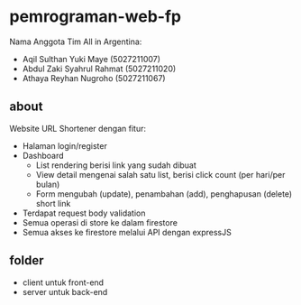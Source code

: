 # pemrograman-web-fp
Nama Anggota Tim All in Argentina:
- Aqil Sulthan Yuki Maye (5027211007)
- Abdul Zaki Syahrul Rahmat (5027211020)
- Athaya Reyhan Nugroho (5027211067)

## about
Website URL Shortener dengan fitur:
- Halaman login/register
- Dashboard
  - List rendering berisi link yang sudah dibuat
  - View detail mengenai salah satu list, berisi click count (per hari/per bulan)
  - Form mengubah (update), penambahan (add), penghapusan (delete) short link
- Terdapat request body validation
- Semua operasi di store ke dalam firestore
- Semua akses ke firestore melalui API dengan expressJS

## folder
- client untuk front-end
- server untuk back-end
